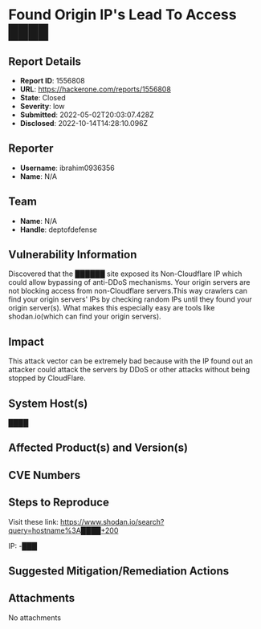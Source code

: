 # Found Origin IP's Lead To Access ████

## Report Details
- **Report ID**: 1556808
- **URL**: https://hackerone.com/reports/1556808
- **State**: Closed
- **Severity**: low
- **Submitted**: 2022-05-02T20:03:07.428Z
- **Disclosed**: 2022-10-14T14:28:10.096Z

## Reporter
- **Username**: ibrahim0936356
- **Name**: N/A

## Team
- **Name**: N/A
- **Handle**: deptofdefense

## Vulnerability Information
Discovered that the ██████ site exposed its Non-Cloudflare IP which could allow bypassing of anti-DDoS mechanisms.
Your origin servers are not blocking access from non-Cloudflare servers.This way crawlers can find your origin servers' IPs by checking random IPs until they found your origin server(s).
What makes this especially easy are tools like shodan.io(which can find your origin servers).

## Impact

This attack vector can be extremely bad because with the IP found out an attacker could attack the servers by DDoS or other attacks without being stopped by CloudFlare.

## System Host(s)
████

## Affected Product(s) and Version(s)


## CVE Numbers


## Steps to Reproduce
Visit these link:
https://www.shodan.io/search?query=hostname%3A████+200

IP:
-███

## Suggested Mitigation/Remediation Actions




## Attachments
No attachments
